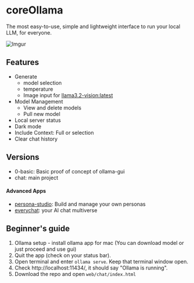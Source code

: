 # coreOllama
The most easy-to-use, simple and lightweight interface to run your local LLM, for everyone. 

![Imgur](https://imgur.com/Q4AqM7P)

## Features
- Generate
  - model selection
  - temperature
  - Image input for [llama3.2-vision:latest](https://ollama.com/library/llama3.2-vision)
- Model Management
  - View and delete models
  - Pull new model
- Local server status
- Dark mode
- Include Context: Full or selection
- Clear chat history

## Versions
- 0-basic: Basic proof of concept of ollama-gui
- chat: main project
#### Advanced Apps
- [persona-studio](https://github.com/chanulee/persona-studio): Build and manage your own personas
- [everychat](https://github.com/chanulee/everychat): your AI chat multiverse

## Beginner's guide
1. Ollama setup - install ollama app for mac (You can download model or just proceed and use gui)
2. Quit the app (check on your status bar). 
3. Open terminal and enter `ollama serve`. Keep that terminal window open.
4. Check http://localhost:11434/, it should say "Ollama is running".
5. Download the repo and open `web/chat/index.html`
